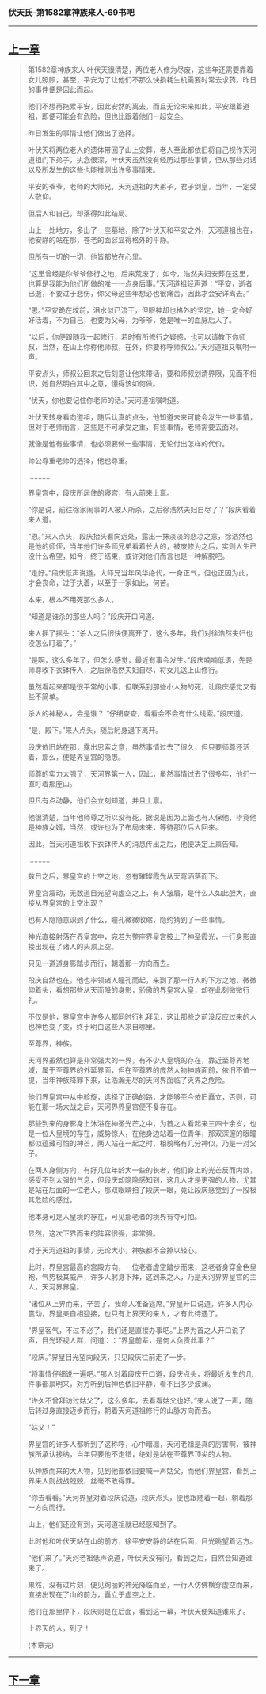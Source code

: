 ### 伏天氏-第1582章神族来人-69书吧

--------
[上一章](./f162006efd0644bd906d1c05d6a6fbbe.md)
--------


>
>
>
>第1582章神族来人
>叶伏天很清楚，两位老人修为尽废，这些年还需要靠着女儿照顾，甚至，平安为了让他们不那么快损耗生机需要时常去求药，昨日的事件便是因此而起。
>
>他们不想再拖累平安，因此安然的离去，而且无论未来如此，平安跟着道祖，即便可能会有危险，但也比跟着他们一起安全。
>
>昨日发生的事情让他们做出了选择。
>
>叶伏天将两位老人的遗体带回了山上安葬，老人至此都依旧将自己视作天河道祖门下弟子，执念很深，叶伏天虽然没有经历过那些事情，但从那些对话以及所发生的这些也能推测出许多事情来。
>
>平安的爷爷，老师的大师兄，天河道祖的大弟子，君子剑皇，当年，一定受人敬仰。
>
>但后人和自己，却落得如此结局。
>
>山上一处地方，多出了一座墓地，除了叶伏天和平安之外，天河道祖也在，他安静的站在那，苍老的面容显得格外的平静。
>
>但所有一切的一切，他皆都放在心里。
>
>“这里曾经是你爷爷修行之地，后来荒废了，如今，浩然夫妇安葬在这里，也算是我能为他们所做的唯一一点身后事。”天河道祖轻声道：“平安，逝者已逝，不要过于悲伤，你父母这些年想必也很痛苦，因此才会安详离去。”
>
>“恩。”平安跪在坟前，泪水似已流干，但眼神却也格外的坚定，她一定会好好活着，不为自己，也要为父母，为爷爷，她是唯一的血脉后人了。
>
>“以后，你便跟随我一起修行，若时有所修行之疑惑，也可以请教下你师叔，当然，在山上你称他师叔，在外，你要称呼师叔公。”天河道祖又嘱咐一声。
>
>平安点头，师叔公回来之后刻意让他来带话，要和师叔划清界限，见面不相识，她自然明白其中之意，懂得该如何做。
>
>“伏天，你也要记住你老师的话。”天河道祖嘱咐道。
>
>叶伏天转身看向道祖，随后认真的点头，他知道未来可能会发生一些事情，但对于老师而言，这些是不可承受之重，有些事情，老师需要去面对。
>
>就像是他有些事情，也必须要做一些事情，无论付出怎样的代价。
>
>师公尊重老师的选择，他也尊重。
>
>…………
>
>界皇宫中，段庆所居住的寝宫，有人前来上禀。
>
>“你是说，前往徐家闹事的人被人所杀，之后徐浩然夫妇自尽了？”段庆看着来人道。
>
>“恩。”来人点头，段庆抬头看向远处，露出一抹淡淡的悲凉之意，徐浩然也是他的师侄，当年他们许多师兄弟看着长大的，被废修为之后，实则人生已没什么希望，如今，终于结束，或许对他们而言也是一种解脱吧。
>
>“走好。”段庆低声说道，大师兄当年风华绝代，一身正气，但也正因为此，才会丧命，过于执着，以至于一家如此，何苦。
>
>本来，根本不用死那么多人。
>
>“知道是谁杀的那些人吗？”段庆开口问道。
>
>来人摇了摇头：“杀人之后很快便离开了，这么多年，我们对徐浩然夫妇也没怎么盯着了。”
>
>“是啊，这么多年了，但怎么感觉，最近有事会发生。”段庆喃喃低语，先是师尊收下衣钵传人，之后徐浩然夫妇自尽，将女儿送上山修行。
>
>虽然看起来都是很平常的小事，但联系到那些小人物的死，让段庆感觉又有些不简单。
>
>杀人的神秘人，会是谁？
>“仔细查查，看看会不会有什么线索。”段庆道。
>
>“是，殿下。”来人点头，随后躬身退下离开。
>
>段庆依旧站在那，露出思索之意，虽然事情过去了很久，但只要师尊还活着，那么，便是界皇宫的隐患。
>
>师尊的实力太强了，天河界第一人，因此，虽然事情过去了很多年，他们一直盯着那座山。
>
>但凡有点动静，他们会立刻知道，并且上禀。
>
>他很清楚，当年他师尊之所以没有死，据说是因为上面也有人保他，毕竟他是神族女婿，当然，或许也为了布局未来，等待那位后人回来。
>
>因此，当天河道祖收下衣钵传人的消息传出之后，他便决定上禀告知。
>
>…………
>
>数日之后，界皇宫的上空之地，忽有璀璨霞光从天穹洒落而下。
>
>界皇宫震动，无数道目光望向虚空之上，有人皱眉，是什么人如此胆大，直接从界皇宫的上空出现？
>
>也有人隐隐意识到了什么，瞳孔微微收缩，隐约猜到了一些事情。
>
>神光直接射落在界皇宫中，宛若为整座界皇宫披上了神圣霞光，一行身影直接出现在了诸人的头顶上空。
>
>只见一道道身影踏步而行，朝着那一方向而去。
>
>段庆自然也在，他也率领诸人瞳孔而起，来到了那一行人的下方之地，微微仰着头，看想那些从天而降的身影，骄傲的界皇宫人皇，却在此刻微微行礼。
>
>不仅是他，界皇宫中许多人都同时行礼拜见，这让那些之前没反应过来的人也神色变了变，终于明白这些人来自哪里。
>
>至尊界，神族。
>
>天河界虽然也算是非常强大的一界，有不少人皇境的存在，靠近至尊界地域，属于至尊界的外延界面，但在至尊界的庞然大物神族面前，依旧不值一提，当年神族降罪下来，让浩瀚无尽的天河界面临了灭界之危险。
>
>他们界皇宫中从中斡旋，选择了正确的路，才能够至今依旧矗立，否则，可能在那一场大战之后，天河界界皇宫便不复存在。
>
>那些到来的身影身上沐浴在神圣光芒之中，为首之人看起来三四十余岁，也是一位人皇境的存在，威势惊人，在他身边站着一位青年，那双深邃的眼瞳都似蕴藏可怕的神芒，两人站在一起之时，相貌略有几分神似，乃是一对父子。
>
>在两人身侧方向，有好几位年龄大一些的长者，他们身上的光芒反而内敛，感受不到太强的气息，但段庆却隐隐感知到，这几人才是更强的人物，尤其是站在后面的一位老人，那双眼睛扫了段庆一眼，竟让段庆感觉到了一股极其危险的感觉。
>
>他本身可是人皇境的存在，可见那老者的境界有夺可怕。
>
>显然，这次下界而来的阵容很强，非常强。
>
>对于天河道祖的事情，无论大小，神族都不会掉以轻心。
>
>此时，界皇宫最高的宫殿方向，一位老者虚空踏步而来，这老者身穿金色皇袍，气势极其威严，许多人躬身下拜，这到来之人，乃是天河界界皇宫的主人，天河界界皇。
>
>“诸位从上界而来，辛苦了，我命人准备筵席。”界皇开口说道，许多人内心震动，界皇亲自相迎接，也只有上界天的来人，才有此待遇了。
>
>“界皇客气，不过不必了，我们还是直接办事吧。”上界为首之人开口说了声，目光环视人群，问道：：“界皇前辈，是何人负责此事？”
>
>“段庆。”界皇目光望向段庆，只见段庆往前走了一步。
>
>“将事情仔细说一遍吧。”那人对着段庆开口道，段庆点头，将最近发生的几件事都禀明来，对方听到后神色依旧平静，看不出多少波澜。
>
>“许久不曾拜访过姑父了，这么多年，去看看姑父也好。”来人说了一声，随后转过身直接迈步而行，朝着天河道祖修行的山脉方向而去。
>
>“姑父！”
>
>界皇宫的许多人都听到了这称呼，心中暗凛，天河老祖是真的厉害啊，被神族所承认接纳，当年只要他不走错，绝对是站在至尊界顶尖的人物。
>
>从神族而来的大人物，见到他都依旧要喊一声姑父，而他们界皇宫，看到上界来人则战战兢兢，丝毫不敢得罪。
>
>“你去看看。”天河界皇对着段庆说道，段庆点头，便也跟随着一起，朝着那一方向而行。
>
>山上，他们还没有到，天河道祖就已经感知到了。
>
>此时他和叶伏天站在山的前方，徐平安安静的站在后面，目光眺望着远方。
>
>“他们来了。”天河老祖低声说道，叶伏天没有问，看到之后，自然会知道谁来了。
>
>果然，没有过片刻，便见绚丽的神光降临而至，一行人仿佛横穿虚空而来，直接出现在了山的前方，矗立于虚空之上。
>
>他们在那里停下，段庆则是在后面，看到这一幕，叶伏天便知道谁来了。
>
>上界天的人，到了！
>
>(本章完)
>
>

--------
[下一章](./acb21a49775140554adcfb8521b3101d.md)
--------

